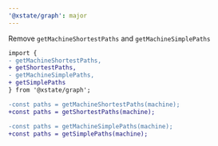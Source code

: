 ```yaml
---
'@xstate/graph': major
---
```


Remove `getMachineShortestPaths` and `getMachineSimplePaths`

```diff
import {
- getMachineShortestPaths,
+ getShortestPaths,
- getMachineSimplePaths,
+ getSimplePaths
} from '@xstate/graph';

-const paths = getMachineShortestPaths(machine);
+const paths = getShortestPaths(machine);

-const paths = getMachineSimplePaths(machine);
+const paths = getSimplePaths(machine);
```
